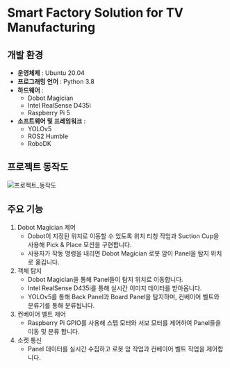 # Smart Factory Solution for TV Manufacturing

## 개발 환경
- **운영체제** : Ubuntu 20.04 
- **프로그래밍 언어** : Python 3.8  
- **하드웨어** :  
  - Dobot Magician  
  - Intel RealSense D435i
  - Raspberry Pi 5 
- **소프트웨어 및 프레임워크** :  
  - YOLOv5  
  - ROS2 Humble  
  - RoboDK

## 프로젝트 동작도
![프로젝트_동작도](https://github.com/user-attachments/assets/cb6091a5-afcc-4ed8-88c9-2e3c6d89e86a)

## 주요 기능
1. Dobot Magician 제어
   - Dobot이 지정된 위치로 이동할 수 있도록 위치 티칭 작업과 Suction Cup을 사용해 Pick & Place 모션을 구현합니다.
   - 사용자가 작동 명령을 내리면 Dobot Magician 로봇 암이 Panel을 탐지 위치로 옮깁니다.
2. 객체 탐지
   - Dobot Magician을 통해 Panel들이 탐지 위치로 이동합니다.
   - Intel RealSense D435i를 통해 실시간 이미지 데이터를 받아옵니다.
   - YOLOv5를 통해 Back Panel과 Board Panel을 탐지하며, 컨베이어 벨트와 분류기를 통해 분류됩니다.
3. 컨베이어 벨트 제어
   - Raspberry Pi GPIO를 사용해 스텝 모터와 서보 모터를 제어하여 Panel들을 이동 및 분류 합니다.
4. 소켓 통신
   - Panel 데이터를 실시간 수집하고 로봇 암 작업과 컨베이어 벨트 작업을 제어합니다.
